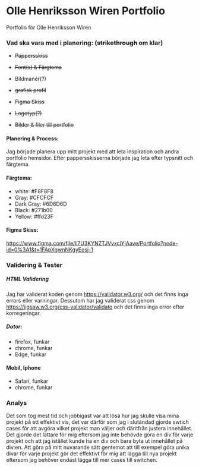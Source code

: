 # Olle Henriksson Wiren Portfolio
 Portfolio för Olle Henriksson Wirén




### Vad ska vara med i planering: (~~strikethrough~~ om klar)
- ~~Pappersskiss~~
- ~~Font(s) & Färgtema~~
- Bildmanér(?)
- ~~grafisk profil~~
- ~~Figma Skiss~~
- ~~Logotyp(?)~~

- ~~Bilder & filer till portfolio~~

#### Planering & Process:
Jag började planera upp mitt projekt med att leta inspiration och andra portfolio hemsidor. Efter pappersskisserna började jag leta efter typsnitt och färgtema.

#### Färgtema:
- white: #F8F8F8
- Gray: #CFCFCF  
- Dark Gray: #6D6D6D
- Black: #271b00
- Yellow: #ffd23F

#### Figma Skiss:
https://www.figma.com/file/li7U3KYNZTJVvxciYjAave/Portfolio?node-id=0%3A1&t=1FApXgwnNKgyEosj-1


### Validering & Tester


##### HTML Validering
Jag har validerat koden genom https://validator.w3.org/ och det finns inga errors eller varningar.
Dessutom har jag validerat css genom https://jigsaw.w3.org/css-validator/validato och det finns inga error efter korregeringar.

##### Dator:
- firefox, funkar
- chrome, funkar
- Edge, funkar

#### Mobil, Iphone
- Safari, funkar
- chrome, funkar

### Analys
Det som tog mest tid och jobbigast var att lösa hur jag skulle visa mina projekt på ett effektivt vis, det var därför som jag i slutändad gjorde swtich cases för att avgöra vilket projekt man väljer och däritfrån justera innehållet. Det gjorde det lättare för mig eftersom jag inte behövde göra en div för varje projekt och att jag istället kunde ha en div och bara byta ut innehållet på div:en. Att göra på mitt nuvarande sätt gentemot att till exempel göra unika divar för varje projekt gör det effektivt för mig att lägga till nya projekt eftersom jag behöver endast lägga till mer cases till switchen.